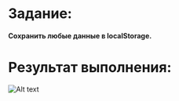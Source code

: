 # Задание:
#### Сохранить любые данные в localStorage.

# Результат выполнения:
![Alt text](example.gif)